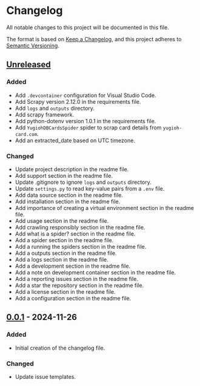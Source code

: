 # Changelog

All notable changes to this project will be documented in this file.

The format is based on [Keep a Changelog](https://keepachangelog.com/en/1.0.0/), and this project adheres to [Semantic Versioning](https://semver.org/spec/v2.0.0.html).

## [Unreleased]

### Added
- Add `.devcontainer` configuration for Visual Studio Code.
- Add Scrapy version 2.12.0 in the requirements file.
- Add `logs` and `outputs` directory.
- Add scrapy framework.
- Add python-dotenv version 1.0.1 in the requirements file.
- Add `YugiohDBCardsSpider` spider to scrap card details from `yugioh-card.com`.
- Add an extracted_date based on UTC timezone.

### Changed
- Update project description in the readme file.
- Add support section in the readme file.
- Update .gitignore to ignore `logs` and `outputs` directory.
- Update `settings.py` to read key-value pairs from a `.env` file.
- Add data source section in the readme file.
- Add installation section in the readme file.
- Add importance of creating a virtual environment section in the readme file.
- Add usage section in the readme file.
- Add crawling responsibly section in the readme file.
- Add what is a spider? section in the readme file.
- Add a spider section in the readme file.
- Add a running the spiders section in the readme file.
- Add a outputs section in the readme file.
- Add a logs section in the readme file.
- Add a development section in the readme file.
- Add a note on development container section in the readme file.
- Add a reporting issues section in the readme file.
- Add a star the repository section in the readme file.
- Add a license section in the readme file.
- Add a configuration section in the readme file.

## [0.0.1] - 2024-11-26

### Added
- Initial creation of the changelog file.

### Changed
- Update issue templates.

[Unreleased]: https://github.com/bert-cafecito/millennium-scraper/compare/0.0.1...HEAD
[0.0.1]: https://github.com/bert-cafecito/millennium-scraper/releases/tag/0.0.1